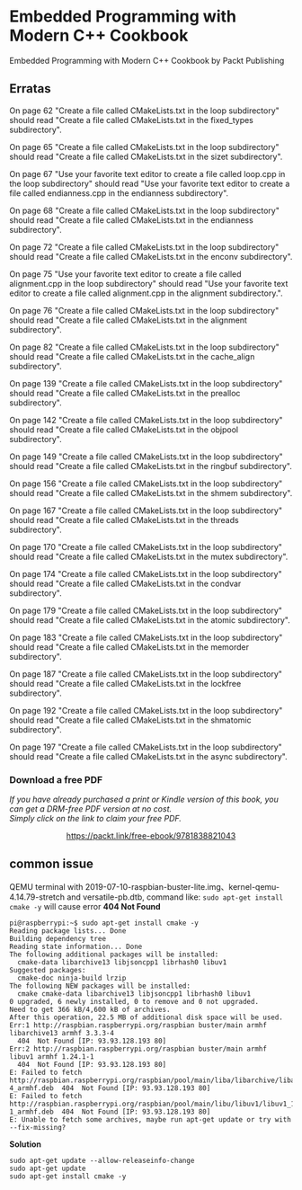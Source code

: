 


# Embedded Programming with Modern C++ Cookbook
Embedded Programming with Modern C++ Cookbook by Packt Publishing

## Erratas

On page 62 "Create a file called CMakeLists.txt in the loop subdirectory" should read 
           "Create a file called CMakeLists.txt in the fixed_types subdirectory".

On page 65 "Create a file called CMakeLists.txt in the loop subdirectory" should read
           "Create a file called CMakeLists.txt in the sizet subdirectory".

On page 67 "Use your favorite text editor to create a file called loop.cpp in the loop subdirectory" should read
           "Use your favorite text editor to create a file called endianness.cpp in the endianness subdirectory".

On page 68 "Create a file called CMakeLists.txt in the loop subdirectory" should read
           "Create a file called CMakeLists.txt in the endianness subdirectory".

On page 72 "Create a file called CMakeLists.txt in the loop subdirectory" should read
           "Create a file called CMakeLists.txt in the enconv subdirectory".

On page 75 "Use your favorite text editor to create a file called alignment.cpp in the loop subdirectory" should read
           "Use your favorite text editor to create a file called alignment.cpp in the alignment subdirectory.".

On page 76 "Create a file called CMakeLists.txt in the loop subdirectory" should read
           "Create a file called CMakeLists.txt in the alignment subdirectory".

On page 82 "Create a file called CMakeLists.txt in the loop subdirectory" should read
           "Create a file called CMakeLists.txt in the cache_align subdirectory".

On page 139 "Create a file called CMakeLists.txt in the loop subdirectory" should read
            "Create a file called CMakeLists.txt in the prealloc subdirectory".

On page 142 "Create a file called CMakeLists.txt in the loop subdirectory" should read
            "Create a file called CMakeLists.txt in the objpool subdirectory".

On page 149 "Create a file called CMakeLists.txt in the loop subdirectory" should read
            "Create a file called CMakeLists.txt in the ringbuf subdirectory".

On page 156 "Create a file called CMakeLists.txt in the loop subdirectory" should read
            "Create a file called CMakeLists.txt in the shmem subdirectory".

On page 167 "Create a file called CMakeLists.txt in the loop subdirectory" should read
            "Create a file called CMakeLists.txt in the threads subdirectory".

On page 170 "Create a file called CMakeLists.txt in the loop subdirectory" should read
            "Create a file called CMakeLists.txt in the mutex subdirectory".

On page 174 "Create a file called CMakeLists.txt in the loop subdirectory" should read
            "Create a file called CMakeLists.txt in the condvar subdirectory".

On page 179 "Create a file called CMakeLists.txt in the loop subdirectory" should read
            "Create a file called CMakeLists.txt in the atomic subdirectory".

On page 183 "Create a file called CMakeLists.txt in the loop subdirectory" should read
            "Create a file called CMakeLists.txt in the memorder subdirectory".

On page 187 "Create a file called CMakeLists.txt in the loop subdirectory" should read
            "Create a file called CMakeLists.txt in the lockfree subdirectory".

On page 192 "Create a file called CMakeLists.txt in the loop subdirectory" should read
            "Create a file called CMakeLists.txt in the shmatomic subdirectory".

On page 197 "Create a file called CMakeLists.txt in the loop subdirectory" should read
            "Create a file called CMakeLists.txt in the async subdirectory".
### Download a free PDF

 <i>If you have already purchased a print or Kindle version of this book, you can get a DRM-free PDF version at no cost.<br>Simply click on the link to claim your free PDF.</i>
<p align="center"> <a href="https://packt.link/free-ebook/9781838821043">https://packt.link/free-ebook/9781838821043 </a> </p>

## common issue
QEMU terminal with 2019-07-10-raspbian-buster-lite.img、kernel-qemu-4.14.79-stretch and versatile-pb.dtb, command like: `sudo apt-get install cmake -y` will cause error **404  Not Found**

``` bash[]
pi@raspberrypi:~$ sudo apt-get install cmake -y
Reading package lists... Done
Building dependency tree       
Reading state information... Done
The following additional packages will be installed:
  cmake-data libarchive13 libjsoncpp1 librhash0 libuv1
Suggested packages:
  cmake-doc ninja-build lrzip
The following NEW packages will be installed:
  cmake cmake-data libarchive13 libjsoncpp1 librhash0 libuv1
0 upgraded, 6 newly installed, 0 to remove and 0 not upgraded.
Need to get 366 kB/4,600 kB of archives.
After this operation, 22.5 MB of additional disk space will be used.
Err:1 http://raspbian.raspberrypi.org/raspbian buster/main armhf libarchive13 armhf 3.3.3-4
  404  Not Found [IP: 93.93.128.193 80]
Err:2 http://raspbian.raspberrypi.org/raspbian buster/main armhf libuv1 armhf 1.24.1-1
  404  Not Found [IP: 93.93.128.193 80]
E: Failed to fetch http://raspbian.raspberrypi.org/raspbian/pool/main/liba/libarchive/libarchive13_3.3.3-4_armhf.deb  404  Not Found [IP: 93.93.128.193 80]
E: Failed to fetch http://raspbian.raspberrypi.org/raspbian/pool/main/libu/libuv1/libuv1_1.24.1-1_armhf.deb  404  Not Found [IP: 93.93.128.193 80]
E: Unable to fetch some archives, maybe run apt-get update or try with --fix-missing?
```

**Solution**
``` bash[]
sudo apt-get update --allow-releaseinfo-change
sudo apt-get update
sudo apt-get install cmake -y
```
